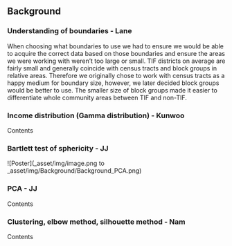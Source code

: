 ## Background
### Understanding of boundaries - Lane
When choosing what boundaries to use we had to ensure we would be able to acquire the correct data based on those boundaries and ensure the areas we were working with weren’t too large or small. TIF districts on average are fairly small and generally coincide with census tracts and block groups in relative areas. Therefore we originally chose to work with census tracts as a happy medium for boundary size, however, we later decided block groups would be better to use. The smaller size of block groups made it easier to differentiate whole community areas between TIF and non-TIF.

### Income distribution (Gamma distribution) - Kunwoo
Contents

### Bartlett test of sphericity - JJ
![Poster](_asset/img/image.png to _asset/img/Background/Background_PCA.png)

### PCA - JJ
Contents

### Clustering, elbow method, silhouette method - Nam
Contents
